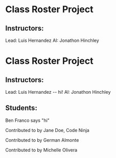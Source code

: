 
# Class Roster Project

## Instructors:
Lead: Luis Hernandez
AI: Jonathon Hinchley



# Class Roster Project

## Instructors:
Lead: Luis Hernandez -- hi!
AI: Jonathon Hinchley


## Students:
Ben Franco says "hi"

Contributed to by Jane Doe, Code Ninja

Contributed to by German Almonte

Contributed to by Michelle Olivera